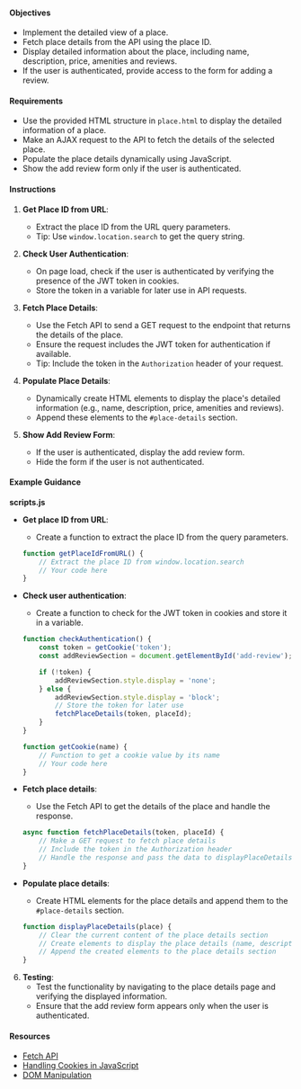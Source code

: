 #### Objectives

- Implement the detailed view of a place.
- Fetch place details from the API using the place ID.
- Display detailed information about the place, including name, description, price, amenities and reviews.
- If the user is authenticated, provide access to the form for adding a review.

#### Requirements

- Use the provided HTML structure in `place.html` to display the detailed information of a place.
- Make an AJAX request to the API to fetch the details of the selected place.
- Populate the place details dynamically using JavaScript.
- Show the add review form only if the user is authenticated.

#### Instructions

1. **Get Place ID from URL**:
   - Extract the place ID from the URL query parameters.
   - Tip: Use `window.location.search` to get the query string.

2. **Check User Authentication**:
   - On page load, check if the user is authenticated by verifying the presence of the JWT token in cookies.
   - Store the token in a variable for later use in API requests.

3. **Fetch Place Details**:
   - Use the Fetch API to send a GET request to the endpoint that returns the details of the place.
   - Ensure the request includes the JWT token for authentication if available.
   - Tip: Include the token in the `Authorization` header of your request.

4. **Populate Place Details**:
   - Dynamically create HTML elements to display the place's detailed information (e.g., name, description, price, amenities and reviews).
   - Append these elements to the `#place-details` section.

5. **Show Add Review Form**:
   - If the user is authenticated, display the add review form.
   - Hide the form if the user is not authenticated.

#### Example Guidance

**scripts.js**

- **Get place ID from URL**:
  - Create a function to extract the place ID from the query parameters.

  ```javascript
  function getPlaceIdFromURL() {
      // Extract the place ID from window.location.search
      // Your code here
  }
  ```

- **Check user authentication**:
  - Create a function to check for the JWT token in cookies and store it in a variable.

  ```javascript
  function checkAuthentication() {
      const token = getCookie('token');
      const addReviewSection = document.getElementById('add-review');

      if (!token) {
          addReviewSection.style.display = 'none';
      } else {
          addReviewSection.style.display = 'block';
          // Store the token for later use
          fetchPlaceDetails(token, placeId);
      }
  }

  function getCookie(name) {
      // Function to get a cookie value by its name
      // Your code here
  }
  ```

- **Fetch place details**:
  - Use the Fetch API to get the details of the place and handle the response.

  ```javascript
  async function fetchPlaceDetails(token, placeId) {
      // Make a GET request to fetch place details
      // Include the token in the Authorization header
      // Handle the response and pass the data to displayPlaceDetails function
  }
  ```

- **Populate place details**:
  - Create HTML elements for the place details and append them to the `#place-details` section.

  ```javascript
  function displayPlaceDetails(place) {
      // Clear the current content of the place details section
      // Create elements to display the place details (name, description, price, amenities and reviews)
      // Append the created elements to the place details section
  }
  ```

6. **Testing**:
   - Test the functionality by navigating to the place details page and verifying the displayed information.
   - Ensure that the add review form appears only when the user is authenticated.

#### Resources

- [Fetch API](https://developer.mozilla.org/en-US/docs/Web/API/Fetch_API)
- [Handling Cookies in JavaScript](https://developer.mozilla.org/en-US/docs/Web/API/Document/cookie)
- [DOM Manipulation](https://developer.mozilla.org/en-US/docs/Web/API/Document_Object_Model/Introduction)